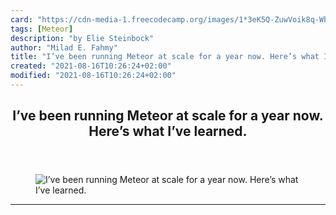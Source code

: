 ```yaml
---
card: "https://cdn-media-1.freecodecamp.org/images/1*3eK5Q-ZuwVoik8q-Wbgl1g.jpeg"
tags: [Meteor]
description: "by Elie Steinbock"
author: "Milad E. Fahmy"
title: "I’ve been running Meteor at scale for a year now. Here’s what I’ve learned."
created: "2021-08-16T10:26:24+02:00"
modified: "2021-08-16T10:26:24+02:00"
---
```

<div class="site-wrapper">
<main id="site-main" class="site-main outer">
<div class="inner">
<article class="post-full post tag-meteor tag-javascript tag-web-development tag-programming tag-startup ">
<header class="post-full-header">
<h1 class="post-full-title">I’ve been running Meteor at scale for a year now. Here’s what I’ve learned.</h1>
</header>
<figure class="post-full-image">
<picture>
<source media="(max-width: 700px)" sizes="1px" srcset="data:image/gif;base64,R0lGODlhAQABAIAAAAAAAP///yH5BAEAAAAALAAAAAABAAEAAAIBRAA7 1w">
<source media="(min-width: 701px)" sizes="(max-width: 800px) 400px,
(max-width: 1170px) 700px,
1400px" srcset="https://cdn-media-1.freecodecamp.org/images/1*3eK5Q-ZuwVoik8q-Wbgl1g.jpeg 300w,
https://cdn-media-1.freecodecamp.org/images/1*3eK5Q-ZuwVoik8q-Wbgl1g.jpeg 600w,
https://cdn-media-1.freecodecamp.org/images/1*3eK5Q-ZuwVoik8q-Wbgl1g.jpeg 1000w,
https://cdn-media-1.freecodecamp.org/images/1*3eK5Q-ZuwVoik8q-Wbgl1g.jpeg 2000w">
<img onerror="this.style.display='none'" src="https://cdn-media-1.freecodecamp.org/images/1*3eK5Q-ZuwVoik8q-Wbgl1g.jpeg" alt="I’ve been running Meteor at scale for a year now. Here’s what I’ve learned.">
</picture>
</figure>
<section class="post-full-content">
<div class="post-content medium-migrated-article">
</div>
<hr>
</section>
</article>
</div>
</main>
</div>
<!-- Google Tag Manager (noscript) -->
<!-- End Google Tag Manager (noscript) -->
